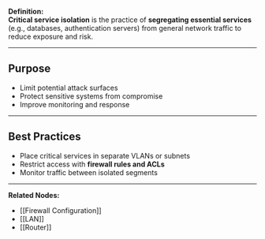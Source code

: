 **Definition:**  
**Critical service isolation** is the practice of **segregating essential services** (e.g., databases, authentication servers) from general network traffic to reduce exposure and risk.

---

## **Purpose**  
- Limit potential attack surfaces  
- Protect sensitive systems from compromise  
- Improve monitoring and response  

---

## **Best Practices**  
- Place critical services in separate VLANs or subnets  
- Restrict access with **firewall rules and ACLs**  
- Monitor traffic between isolated segments  

---

**Related Nodes:**  
- [[Firewall Configuration]]  
- [[LAN]]  
- [[Router]]  